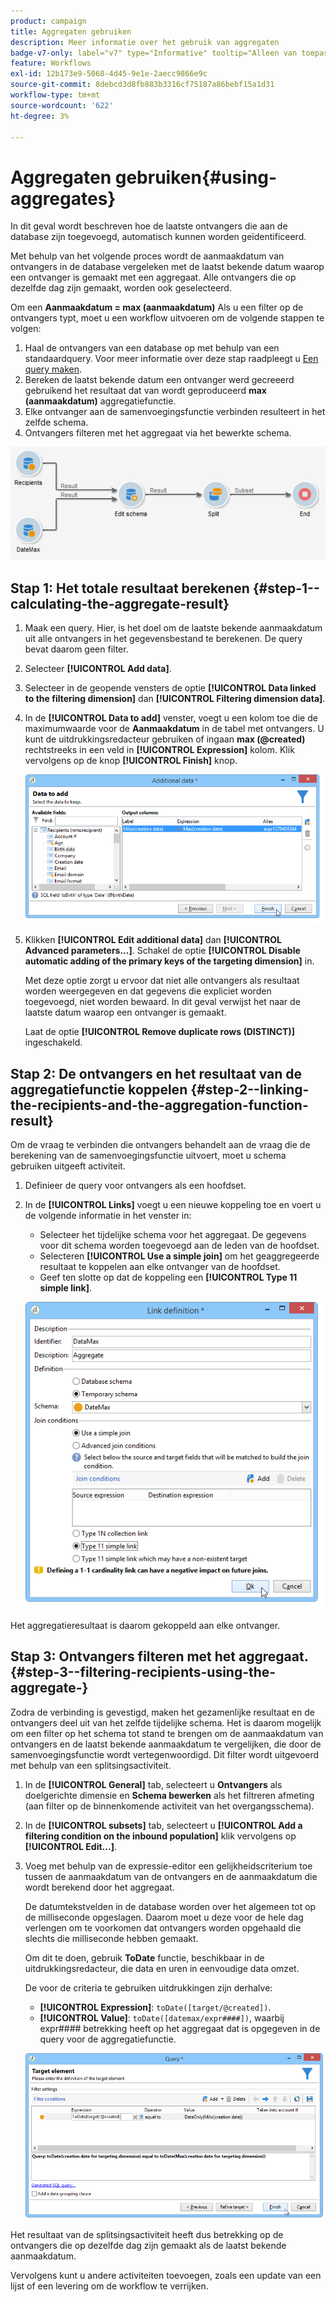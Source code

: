 ```yaml
---
product: campaign
title: Aggregaten gebruiken
description: Meer informatie over het gebruik van aggregaten
badge-v7-only: label="v7" type="Informative" tooltip="Alleen van toepassing op Campaign Classic v7"
feature: Workflows
exl-id: 12b173e9-5068-4d45-9e1e-2aecc9866e9c
source-git-commit: 8debcd3d8fb883b3316cf75187a86bebf15a1d31
workflow-type: tm+mt
source-wordcount: '622'
ht-degree: 3%

---
```


# Aggregaten gebruiken{#using-aggregates}



In dit geval wordt beschreven hoe de laatste ontvangers die aan de database zijn toegevoegd, automatisch kunnen worden geïdentificeerd.

Met behulp van het volgende proces wordt de aanmaakdatum van ontvangers in de database vergeleken met de laatst bekende datum waarop een ontvanger is gemaakt met een aggregaat. Alle ontvangers die op dezelfde dag zijn gemaakt, worden ook geselecteerd.

Om een **Aanmaakdatum = max (aanmaakdatum)** Als u een filter op de ontvangers typt, moet u een workflow uitvoeren om de volgende stappen te volgen:

1. Haal de ontvangers van een database op met behulp van een standaardquery. Voor meer informatie over deze stap raadpleegt u [Een query maken](query.md#creating-a-query).
1. Bereken de laatst bekende datum een ontvanger werd gecreeerd gebruikend het resultaat dat van wordt geproduceerd **max (aanmaakdatum)** aggregatiefunctie.
1. Elke ontvanger aan de samenvoegingsfunctie verbinden resulteert in het zelfde schema.
1. Ontvangers filteren met het aggregaat via het bewerkte schema.

![](assets/datamanagement_usecase_1.png)

## Stap 1: Het totale resultaat berekenen {#step-1--calculating-the-aggregate-result}

1. Maak een query. Hier, is het doel om de laatste bekende aanmaakdatum uit alle ontvangers in het gegevensbestand te berekenen. De query bevat daarom geen filter.
1. Selecteer **[!UICONTROL Add data]**.
1. Selecteer in de geopende vensters de optie **[!UICONTROL Data linked to the filtering dimension]** dan **[!UICONTROL Filtering dimension data]**.
1. In de **[!UICONTROL Data to add]** venster, voegt u een kolom toe die de maximumwaarde voor de **Aanmaakdatum** in de tabel met ontvangers. U kunt de uitdrukkingsredacteur gebruiken of ingaan **max (@created)** rechtstreeks in een veld in **[!UICONTROL Expression]** kolom. Klik vervolgens op de knop **[!UICONTROL Finish]** knop.

   ![](assets/datamanagement_usecase_2.png)

1. Klikken **[!UICONTROL Edit additional data]** dan **[!UICONTROL Advanced parameters...]**. Schakel de optie **[!UICONTROL Disable automatic adding of the primary keys of the targeting dimension]** in.

   Met deze optie zorgt u ervoor dat niet alle ontvangers als resultaat worden weergegeven en dat gegevens die expliciet worden toegevoegd, niet worden bewaard. In dit geval verwijst het naar de laatste datum waarop een ontvanger is gemaakt.

   Laat de optie **[!UICONTROL Remove duplicate rows (DISTINCT)]** ingeschakeld.

## Stap 2: De ontvangers en het resultaat van de aggregatiefunctie koppelen {#step-2--linking-the-recipients-and-the-aggregation-function-result}

Om de vraag te verbinden die ontvangers behandelt aan de vraag die de berekening van de samenvoegingsfunctie uitvoert, moet u schema gebruiken uitgeeft activiteit.

1. Definieer de query voor ontvangers als een hoofdset.
1. In de **[!UICONTROL Links]** voegt u een nieuwe koppeling toe en voert u de volgende informatie in het venster in:

   * Selecteer het tijdelijke schema voor het aggregaat. De gegevens voor dit schema worden toegevoegd aan de leden van de hoofdset.
   * Selecteren **[!UICONTROL Use a simple join]** om het geaggregeerde resultaat te koppelen aan elke ontvanger van de hoofdset.
   * Geef ten slotte op dat de koppeling een **[!UICONTROL Type 11 simple link]**.

   ![](assets/datamanagement_usecase_3.png)

Het aggregatieresultaat is daarom gekoppeld aan elke ontvanger.

## Stap 3: Ontvangers filteren met het aggregaat. {#step-3--filtering-recipients-using-the-aggregate-}

Zodra de verbinding is gevestigd, maken het gezamenlijke resultaat en de ontvangers deel uit van het zelfde tijdelijke schema. Het is daarom mogelijk om een filter op het schema tot stand te brengen om de aanmaakdatum van ontvangers en de laatst bekende aanmaakdatum te vergelijken, die door de samenvoegingsfunctie wordt vertegenwoordigd. Dit filter wordt uitgevoerd met behulp van een splitsingsactiviteit.

1. In de **[!UICONTROL General]** tab, selecteert u **Ontvangers** als doelgerichte dimensie en **Schema bewerken** als het filtreren afmeting (aan filter op de binnenkomende activiteit van het overgangsschema).
1. In de **[!UICONTROL subsets]** tab, selecteert u **[!UICONTROL Add a filtering condition on the inbound population]** klik vervolgens op **[!UICONTROL Edit...]**.
1. Voeg met behulp van de expressie-editor een gelijkheidscriterium toe tussen de aanmaakdatum van de ontvangers en de aanmaakdatum die wordt berekend door het aggregaat.

   De datumtekstvelden in de database worden over het algemeen tot op de milliseconde opgeslagen. Daarom moet u deze voor de hele dag verlengen om te voorkomen dat ontvangers worden opgehaald die slechts die milliseconde hebben gemaakt.

   Om dit te doen, gebruik **ToDate** functie, beschikbaar in de uitdrukkingsredacteur, die data en uren in eenvoudige data omzet.

   De voor de criteria te gebruiken uitdrukkingen zijn derhalve:

   * **[!UICONTROL Expression]**: `toDate([target/@created])`.
   * **[!UICONTROL Value]**: `toDate([datemax/expr####])`, waarbij expr#### betrekking heeft op het aggregaat dat is opgegeven in de query voor de aggregatiefunctie.

   ![](assets/datamanagement_usecase_4.png)

Het resultaat van de splitsingsactiviteit heeft dus betrekking op de ontvangers die op dezelfde dag zijn gemaakt als de laatst bekende aanmaakdatum.

Vervolgens kunt u andere activiteiten toevoegen, zoals een update van een lijst of een levering om de workflow te verrijken.
